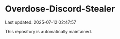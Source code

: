 # Overdose-Discord-Stealer

Last updated: 2025-07-12 02:47:57

This repository is automatically maintained.
